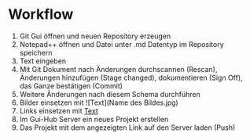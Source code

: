 # Workflow
1. Git Gui öffnen und neuen Repository erzeugen
1. Notepad++ öffnen und Datei unter .md Datentyp im Repository speichern
1. Text eingeben
1. Mit Git Dokument nach Änderungen durchscannen (Rescan), Änderungen hinzufügen (Stage changed), dokumentieren (Sign Off), das Ganze bestätigen (Commit)
1. Weitere Änderungen nach diesem Schema durchführen
1. Bilder einsetzen mit ![Text](Name des Bildes.jpg)
1. Links einsetzen mit  [Text](Link-Adresse)
1. Im Gui-Hub Server ein neues Projekt erstellen 
1. Das Projekt mit dem angezeigten Link auf den Server laden (Push)
